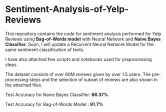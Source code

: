 # Sentiment-Analysis-of-Yelp-Reviews

This repository contains the code for sentiment analysis performed for Yelp Reviews using <b>Bag-of-Words model</b> with Neural Network and <b>Naive Bayes Classifier</b>. Soon, I will update a Recurrent Neural Network Model for the same sentiment classification of texts.

I have also attached few scripts and notebooks used for preprocessing steps.

The dataset consists of over 60M reviews given by over 1.5 users. The pre-processing steps and the selection of subset of reviews are also shown in the attached files.

Test Accuracy for Naive Bayes Classifier: <b>86.37%</b>

Test Accuracy for Bag-of-Words Model    : <b>91.7%</b>
